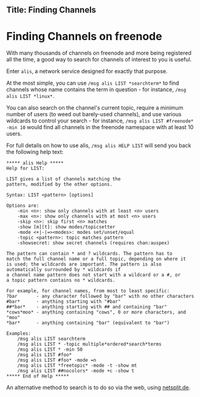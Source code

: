 Title: Finding Channels
---

Finding Channels on freenode
============================

With many thousands of channels on freenode and more being registered all the
time, a good way to search for channels of interest to you is useful.

Enter `alis`, a network service designed for exactly that purpose.

At the most simple, you can use `/msg alis LIST *searchterm*` to find channels
whose name contains the term in question - for instance, `/msg alis LIST
*linux*`.

You can also search on the channel's current topic, require a minimum number of
users (to weed out barely-used channels), and use various wildcards to control
your search - for instance, `/msg alis LIST #freenode* -min 10` would find all
channels in the freenode namespace with at least 10 users.

For full details on how to use alis, `/msg alis HELP LIST` will send you back
the following help text:

    ***** alis Help *****
    Help for LIST:
    
    LIST gives a list of channels matching the
    pattern, modified by the other options.
    
    Syntax: LIST <pattern> [options]
    
    Options are:
        -min <n>: show only channels with at least <n> users
        -max <n>: show only channels with at most <n> users
        -skip <n>: skip first <n> matches
        -show [m][t]: show modes/topicsetter
        -mode <+|-|=><modes>: modes set/unset/equal
        -topic <pattern>: topic matches pattern
        -showsecret: show secret channels (requires chan:auspex)
    
    The pattern can contain * and ? wildcards. The pattern has to
    match the full channel name or a full topic, depending on where it
    is used; the wildcards are important. The pattern is also
    automatically surrounded by * wildcards if
    a channel name pattern does not start with a wildcard or a #, or
    a topic pattern contains no * wildcards.
    
    For example, for channel names, from most to least specific:
    ?bar       - any character followed by "bar" with no other characters
    #bar*      - anything starting with "#bar"
    ##*bar*    - anything starting with ## and containing "bar"
    *cows*moo* - anything containing "cows", 0 or more characters, and "moo"
    *bar*      - anything containing "bar" (equivalent to "bar")
    
    Examples:
        /msg alis LIST searchterm
        /msg alis LIST * -topic multiple*ordered*search*terms
        /msg alis LIST * -min 50
        /msg alis LIST #foo*
        /msg alis LIST #foo* -mode =n
        /msg alis LIST *freetopic* -mode -t -show mt
        /msg alis LIST ##nocolors* -mode +c -show t
    ***** End of Help *****

An alternative method to search is to do so via the web, using
[netsplit.de](http://irc.netsplit.de/channels/?net=freenode).

